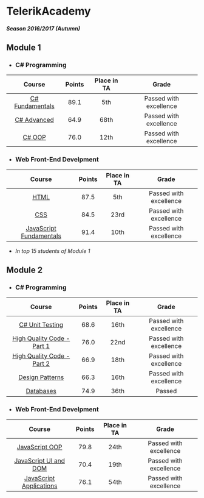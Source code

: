 # TelerikAcademy
##### Season 2016/2017 (Autumn)

## Module 1

- ### C# Programming
|                     Course                    | Points | Place in TA |          Grade         |
|:---------------------------------------------:|:------:|:-----------:|:----------------------:|
| [C# Fundamentals](/01.%20C%23%20Fundamentals) |  89.1  |     5th     | Passed with excellence |
|     [C# Advanced](/02.%20C%23%20Advanced)     |  64.9  |     68th    | Passed with excellence |
|        [C# OOP](/02.%20C%23%20Advanced)       |  76.0  |     12th    | Passed with excellence |

- ### Web Front-End Develpment
|                            Course                           | Points | Place in TA |          Grade         |
|:-----------------------------------------------------------:|:------:|:-----------:|:----------------------:|
|                     [HTML](/01.%20HTML)                     |  87.5  |     5th     | Passed with excellence |
|                      [CSS](/02.%20CSS)                      |  84.5  |     23rd    | Passed with excellence |
| [JavaScript Fundamentals](/03.%20JavaScript%20Fundamentals) |  91.4  |     10th    | Passed with excellence |

- *In top 15 students of Module 1*

## Module 2

- ### C# Programming
|                                   Course                                  | Points | Place in TA |          Grade         |
|:-------------------------------------------------------------------------:|:------:|:-----------:|:----------------------:|
|              [C# Unit Testing](/04.%20C%23%20Unit%20Testing)              |  68.6  |     16th    | Passed with excellence |
| [High Quality Code - Part 1](/05.%20High%20Quality%20Code%20-%20Part%201) |  76.0  |     22nd    | Passed with excellence |
| [High Quality Code - Part 2](/06.%20High%20Quality%20Code%20-%20Part%202) |  66.9  |     18th    | Passed with excellence |
|                [Design Patterns](/07.%20Design%20Patterns)                |  66.3  |     16th    | Passed with excellence |
|                       [Databases](/07.%20Databases)                       |  74.9  |     36th    |         Passed         |

- ### Web Front-End Develpment
|                            Course                           | Points | Place in TA |          Grade         |
|:-----------------------------------------------------------:|:------:|:-----------:|:----------------------:|
|          [JavaScript OOP](/04.%20JavaScript%20OOP)          |  79.8  |     24th    | Passed with excellence |
| [JavaScript UI and DOM](/05.%20JavaScript%20UI%20and%20DOM) |  70.4  |     19th    | Passed with excellence |
| [JavaScript Applications](/06.%20JavaScript%20Applications) |  76.1  |     54th    | Passed with excellence |
